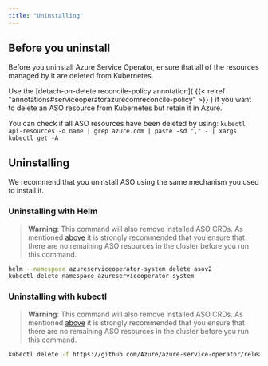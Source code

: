 ```yaml
---
title: "Uninstalling"
---
```


## Before you uninstall

Before you uninstall Azure Service Operator, ensure that all of the resources managed by it are deleted from Kubernetes.

Use the [detach-on-delete reconcile-policy annotation]( {{< relref "annotations#serviceoperatorazurecomreconcile-policy" >}} )
if you want to delete an ASO resource from Kubernetes but retain it in Azure.

You can check if all ASO resources have been deleted by using: `kubectl api-resources -o name | grep azure.com | paste -sd "," - | xargs kubectl get -A`

## Uninstalling

We recommend that you uninstall ASO using the same mechanism you used to install it.

### Uninstalling with Helm

> **Warning**: This command will also remove installed ASO CRDs. As mentioned [above](#before-you-uninstall) it is strongly recommended that you
> ensure that there are no remaining ASO resources in the cluster before you run this command.

```bash
helm --namespace azureserviceoperator-system delete asov2
kubectl delete namespace azureserviceoperator-system
```

### Uninstalling with kubectl

> **Warning**: This command will also remove installed ASO CRDs. As mentioned [above](#before-you-uninstall) it is strongly recommended that you
> ensure that there are no remaining ASO resources in the cluster before you run this command.

```bash
kubectl delete -f https://github.com/Azure/azure-service-operator/releases/download/v2.0.0/azureserviceoperator_v2.0.0.yaml
```

